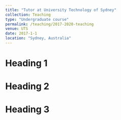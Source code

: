 ```yaml
---
title: "Tutor at University Technology of Sydney"
collection: Teaching
type: "Undergraduate course"
permalink: /teaching/2017-2020-teaching
venue: UTS
date: 2017-1-1
location: "Sydney, Australia"
---
```



Heading 1
======

Heading 2
======

Heading 3
======
